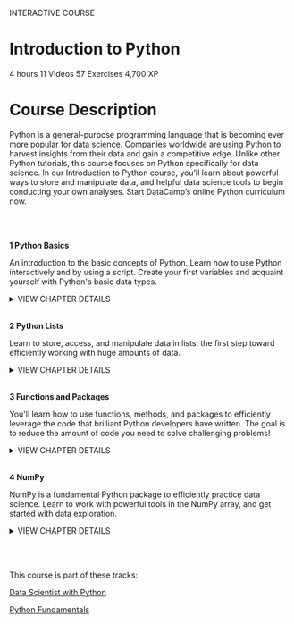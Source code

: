 INTERACTIVE COURSE
# Introduction to Python

4 hours
11 Videos
57 Exercises
4,700 XP

# Course Description

Python is a general-purpose programming language that is becoming ever more popular for data science. Companies worldwide are using Python to harvest insights from their data and gain a competitive edge. Unlike other Python tutorials, this course focuses on Python specifically for data science. In our Introduction to Python course, you’ll learn about powerful ways to store and manipulate data, and helpful data science tools to begin conducting your own analyses. Start DataCamp’s online Python curriculum now.

<br><br>

**1 Python Basics**

An introduction to the basic concepts of Python. Learn how to use Python interactively and by using a script. Create your first variables and acquaint yourself with Python's basic data types.

<details>
<summary>VIEW CHAPTER DETAILS</summary>
<ul>
<li>Hello Python --------------------------------------------------------------------------------------------------------------- 50 xp</li>
<li>The Python Interface ----------------------------------------------------------------------------------------------------- 100 xp</li>
<li>When to use Python? ------------------------------------------------------------------------------------------------------ 50 xp</li>
<li>Any comments? ----------------------------------------------------------------------------------------------------------- 100 xp</li>
<li>Python as a calculator ---------------------------------------------------------------------------------------------------- 100 xp</li>
<li>Variables and Types -------------------------------------------------------------------------------------------------------- 50 xp</li>
<li>Variable Assignment ------------------------------------------------------------------------------------------------------ 100 xp</li>
<li>Calculations with variables ----------------------------------------------------------------------------------------------- 100 xp</li>
<li>Other variable types ------------------------------------------------------------------------------------------------------ 100 xp</li>
<li>Guess the type ------------------------------------------------------------------------------------------------------------- 50 xp</li>
<li>Operations with other types --------------------------------------------------------------------------------------------- 100 xp</li>
<li>Type conversion ---------------------------------------------------------------------------------------------------------- 100 xp</li>
<li>Can Python handle everything? ------------------------------------------------------------------------------------------- 50 xp</li>
</ul>
</details>

<br>

**2 Python Lists**

Learn to store, access, and manipulate data in lists: the first step toward efficiently working with huge amounts of data.

<details>
<summary>VIEW CHAPTER DETAILS</summary>
<ul>
<li>Python Lists ---------------------------------------------------------------------------------------------------------------- 50 xp</li>
<li>Create a list --------------------------------------------------------------------------------------------------------------- 100 xp</li>
<li>Create list with different types ------------------------------------------------------------------------------------------- 100 xp</li>
<li>Select the valid list --------------------------------------------------------------------------------------------------------- 50 xp</li>
<li>List of lists ----------------------------------------------------------------------------------------------------------------- 100 xp</li>
<li>Subsetting Lists ------------------------------------------------------------------------------------------------------------ 50 xp</li>
<li>Subset and conquer ------------------------------------------------------------------------------------------------------ 100 xp</li>
<li>Subset and calculate ----------------------------------------------------------------------------------------------------- 100 xp</li>
<li>Slicing and dicing -------------------------------------------------------------------------------------------------------- 100 xp</li>
<li>Slicing and dicing (2) ----------------------------------------------------------------------------------------------------- 100 xp</li>
<li>Subsetting lists of lists ----------------------------------------------------------------------------------------------------- 50 xp</li>
<li>Manipulating Lists --------------------------------------------------------------------------------------------------------- 50 xp</li>
<li>Replace list elements ----------------------------------------------------------------------------------------------------- 100 xp</li>
<li>Extend a list --------------------------------------------------------------------------------------------------------------- 100 xp</li>
<li>Delete list elements -------------------------------------------------------------------------------------------------------- 50 xp</li>
<li>Inner workings of lists ---------------------------------------------------------------------------------------------------- 100 xp</li>
</ul>
</details>

<br>

**3 Functions and Packages**

You'll learn how to use functions, methods, and packages to efficiently leverage the code that brilliant Python developers have written. The goal is to reduce the amount of code you need to solve challenging problems!

<details>
<summary>VIEW CHAPTER DETAILS</summary>
•	Functions ------------------------------------------------------------------------------------------------------------------- 50 xp
•	Familiar functions --------------------------------------------------------------------------------------------------------- 100 xp
•	Help! ------------------------------------------------------------------------------------------------------------------------ 50 xp
•	Multiple arguments ------------------------------------------------------------------------------------------------------- 100 xp
•	Methods -------------------------------------------------------------------------------------------------------------------- 50 xp
•	String Methods ----------------------------------------------------------------------------------------------------------- 100 xp
•	List Methods -------------------------------------------------------------------------------------------------------------- 100 xp
•	List Methods (2) ---------------------------------------------------------------------------------------------------------- 100 xp
•	Packages ------------------------------------------------------------------------------------------------------------------- 50 xp
•	Import package ----------------------------------------------------------------------------------------------------------- 100 xp
•	Selective import ---------------------------------------------------------------------------------------------------------- 100 xp
•	Different ways of importing ----------------------------------------------------------------------------------------------- 50 xp
</details>

<br>

**4 NumPy**

NumPy is a fundamental Python package to efficiently practice data science. Learn to work with powerful tools in the NumPy array, and get started with data exploration.

<details>
<summary>VIEW CHAPTER DETAILS</summary>
<ul>
<li>Hello Python --------------------------------------------------------------------------------------------------------------- 50 xp</li>
<li>The Python Interface ----------------------------------------------------------------------------------------------------- 100 xp</li>
<li>When to use Python? ------------------------------------------------------------------------------------------------------ 50 xp</li>
<li>Any comments? ----------------------------------------------------------------------------------------------------------- 100 xp</li>
<li>Python as a calculator ---------------------------------------------------------------------------------------------------- 100 xp</li>
<li>Variables and Types -------------------------------------------------------------------------------------------------------- 50 xp</li>
<li>Variable Assignment ------------------------------------------------------------------------------------------------------ 100 xp</li>
<li>Calculations with variables ----------------------------------------------------------------------------------------------- 100 xp</li>
<li>Other variable types ------------------------------------------------------------------------------------------------------ 100 xp</li>
<li>Guess the type ------------------------------------------------------------------------------------------------------------- 50 xp</li>
<li>Operations with other types --------------------------------------------------------------------------------------------- 100 xp</li>
<li>Type conversion ---------------------------------------------------------------------------------------------------------- 100 xp</li>
<li>Can Python handle everything? ------------------------------------------------------------------------------------------- 50 xp</li>
</ul>
</details>

<br><br>

This course is part of these tracks:

[Data Scientist with Python](https://github.com/Torregu/DataCamp/tree/main/Tracks/Career%20Tracks/Python/Data%20Scientist%20with%20Python)

[Python Fundamentals](https://github.com/Torregu/DataCamp/tree/main/Tracks/Skill%20Tracks/Python/Python%20Fundamentals)
